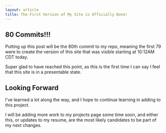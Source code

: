 ```yaml
---
layout: article
title: The First Version of My Site is Officially Done!
---
```


## 80 Commits!!!

Putting up this post will be the 80th commit to my repo, meaning the first 79 were to create the version of this site that was visible starting at 10:12AM CDT today.

Super glad to have reached this point, as this is the first time I can say I feel that this site is in a presentable state.

## Looking Forward

I've learned a lot along the way, and I hope to continue learning in adding to this project.

I will be adding more work to my projects page some time soon, and either this, or updates to my resume, are the most likely candidates to be part of my next changes.